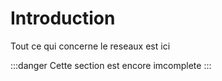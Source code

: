 # Introduction
Tout ce qui concerne le reseaux est ici

:::danger
Cette section est encore imcomplete
:::